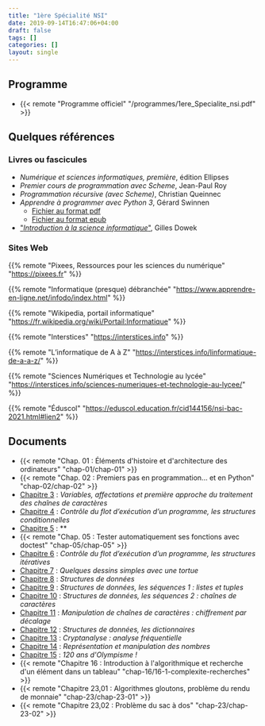 ```yaml
---
title: "1ère Spécialité NSI"
date: 2019-09-14T16:47:06+04:00
draft: false
tags: []
categories: []
layout: single
---
```


## Programme

- {{< remote "Programme officiel" "/programmes/1ere_Specialite_nsi.pdf" >}}

## Quelques références

### Livres ou fascicules 

- *Numérique et sciences informatiques, première*, édition Ellipses
- *Premier cours de programmation avec Scheme*, Jean-Paul Roy
- *Programmation récursive (avec Scheme)*, Christian Queinnec
- *Apprendre à programmer avec Python 3*, Gérard Swinnen
    - [Fichier au format pdf](/pdf/apprendre_python3_5.pdf)
    - [Fichier au format epub](/pdf/apprendre_python3_5.epub)
- ["*Introduction à la science informatique*"](/pdf/Introduction-a-la-science-informatique.pdf), Gilles Dowek 

### Sites Web

{{% remote "Pixees, Ressources pour les sciences du numérique" "https://pixees.fr" %}}

{{% remote "Informatique (presque) débranchée" "https://www.apprendre-en-ligne.net/infodo/index.html" %}}

{{% remote "Wikipedia, portail informatique" "https://fr.wikipedia.org/wiki/Portail:Informatique" %}}

{{% remote "Interstices" "https://interstices.info" %}}

{{% remote "L’informatique de A à Z" "https://interstices.info/linformatique-de-a-a-z/" %}}

{{% remote "Sciences Numériques et Technologie au lycée" "https://interstices.info/sciences-numeriques-et-technologie-au-lycee/" %}}

{{% remote "Éduscol" "https://eduscol.education.fr/cid144156/nsi-bac-2021.html#lien2" %}}

## Documents

- {{< remote "Chap. 01 : Éléments d'histoire et d'architecture des ordinateurs" "chap-01/chap-01" >}}
- {{< remote "Chap. 02 : Premiers pas en programmation... et en Python" "chap-02/chap-02" >}}
- [Chapitre 3](https://dlatreyte.github.io/premieres-nsi/chap-03/Chap-03.pdf) : *Variables, affectations et première approche du traitement des chaînes de caractères*
- [Chapitre 4](https://dlatreyte.github.io/premieres-nsi/chap-04/Chap-04.pdf) : *Contrôle du flot d’exécution d’un programme, les structures conditionnelles*
- [Chapitre 5](https://dlatreyte.github.io/premieres-nsi/chap-05/Chap-05.html) : **
- {{< remote "Chap. 05 : Tester automatiquement ses fonctions avec doctest" "chap-05/chap-05" >}}
- [Chapitre 6](https://dlatreyte.github.io/premieres-nsi/chap-06/Chap-06.html) : *Contrôle du flot d’exécution d’un programme, les structures itératives*
- [Chapitre 7](https://dlatreyte.github.io/premieres-nsi/chap-07/Chap-07.html) : *Quelques dessins simples avec une tortue*
- [Chapitre 8](https://dlatreyte.github.io/premieres-nsi/chap-08/Chap-08.html) : *Structures de données* 
- [Chapitre 9](https://dlatreyte.github.io/premieres-nsi/chap-09/Chap-09.html) : *Structures de données, les séquences 1 : listes et tuples*
- [Chapitre 10](https://dlatreyte.github.io/premieres-nsi/chap-10/Chap-10.html) : *Structures de données, les séquences 2 : chaînes de caractères*
- [Chapitre 11](https://dlatreyte.github.io/premieres-nsi/chap-11/Chap-11.html) : *Manipulation de chaînes de caractères : chiffrement par décalage*
- [Chapitre 12](https://dlatreyte.github.io/premieres-nsi/chap-12/Chap-12.html) : *Structures de données, les dictionnaires*
- [Chapitre 13](https://dlatreyte.github.io/premieres-nsi/chap-13/Chap-13.html) : *Cryptanalyse : analyse fréquentielle*
- [Chapitre 14](https://dlatreyte.github.io/premieres-nsi/chap-14/Chap-14.pdf) : *Représentation et manipulation des nombres*
- [Chapitre 15](https://dlatreyte.github.io/premieres-nsi/chap-15/Chap-15.html) : *120 ans d'Olympisme !*
- {{< remote "Chapitre 16 : Introduction à l'algorithmique et recherche d'un élément dans un tableau" "chap-16/16-1-complexite-recherches" >}}
- {{< remote "Chapitre 23,01 : Algorithmes gloutons, problème du rendu de monnaie" "chap-23/chap-23-01" >}}
- {{< remote "Chapitre 23,02 : Problème du sac à dos" "chap-23/chap-23-02" >}}


